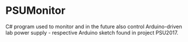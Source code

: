 # PSUMonitor
C# program used to monitor and in the future also control Arduino-driven lab power supply - respective Arduino sketch found in project PSU2017.
